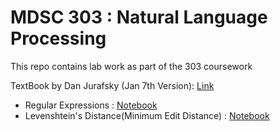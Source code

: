 # MDSC 303 : Natural Language Processing
This repo contains lab work as part of the 303 coursework

TextBook by Dan Jurafsky (Jan 7th Version): [Link](https://web.stanford.edu/~jurafsky/slp3/)

* Regular Expressions : [Notebook](./nlp_01.ipynb)
* Levenshtein's Distance(Minimum Edit Distance) : [Notebook](./edit-distance.ipynb)
